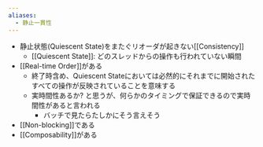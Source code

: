 ```yaml
---
aliases:
  - 静止一貫性
---
```

- 静止状態(Quiescent State)をまたぐリオーダが起きない[[Consistency]]
	- [[Quiescent State]]: どのスレッドからの操作も行われていない瞬間
- [[Real-time Order]]がある
	- 終了時含め、Quiescent Stateにおいては必然的にそれまでに開始されたすべての操作が反映されていることを意味する
	- 実時間性あるか? と思うが、何らかのタイミングで保証できるので実時間性があると言われる
		- バッチで見たらたしかにそう言えそう
- [[Non-blocking]]である
- [[Composability]]がある

